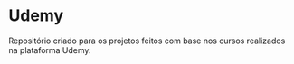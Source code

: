 # Udemy

Repositório criado para os projetos feitos com base nos cursos realizados na plataforma Udemy.
